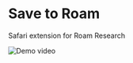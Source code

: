 # Save to Roam
Safari extension for Roam Research

![Demo video](https://user-images.githubusercontent.com/794591/122137002-f85e6a80-ce43-11eb-8797-ac215cb9c360.gif)
